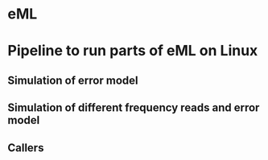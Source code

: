 # eML
# Pipeline to run parts of eML on Linux
## Simulation of error model
## Simulation of different frequency reads and error model
## Callers
